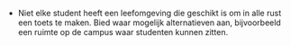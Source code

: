 * Niet elke student heeft een leefomgeving die geschikt is om in alle rust een toets te maken. Bied waar mogelijk alternatieven aan, bijvoorbeeld een ruimte op de campus waar studenten kunnen zitten.